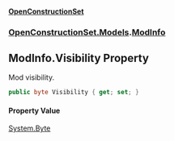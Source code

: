 #### [OpenConstructionSet](index 'index')
### [OpenConstructionSet.Models](index#OpenConstructionSet_Models 'OpenConstructionSet.Models').[ModInfo](h0vCAhsmAC6iWOaLYw25cg 'OpenConstructionSet.Models.ModInfo')
## ModInfo.Visibility Property
Mod visibility.  
```csharp
public byte Visibility { get; set; }
```
#### Property Value
[System.Byte](https://docs.microsoft.com/en-us/dotnet/api/System.Byte 'System.Byte')
